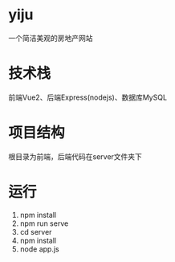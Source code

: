 # yiju
一个简洁美观的房地产网站

# 技术栈
前端Vue2、后端Express(nodejs)、数据库MySQL

# 项目结构
根目录为前端，后端代码在server文件夹下

# 运行
1. npm install
2. npm run serve
3. cd server
4. npm install
5. node app.js
